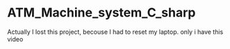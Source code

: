 # ATM_Machine_system_C_sharp
Actually I lost this project, becouse I had to reset my laptop.
only i have this video

